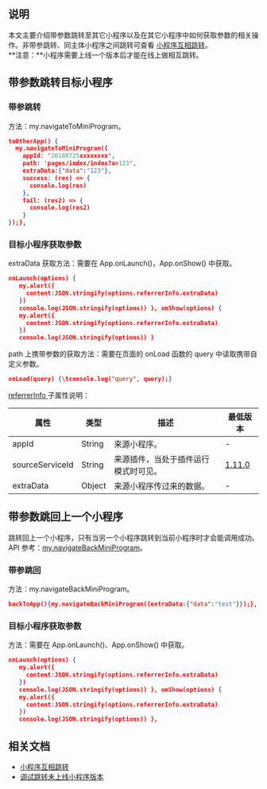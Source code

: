 
## 说明
本文主要介绍带参数跳转至其它小程序以及在其它小程序中如何获取参数的相关操作。非带参跳转、同主体小程序之间跳转可查看 [小程序互相跳转](https://opendocs.alipay.com/mini/0090ty)。<br />**注意：**小程序需要上线一个版本后才能在线上做相互跳转。

## 带参数跳转目标小程序

### 带参跳转
方法：my.navigateToMiniProgram。
```json
toOtherApp() {
  my.navigateToMiniProgram({    
    appId: '20180725xxxxxxxx',    
    path: 'pages/index/index?a=123',    
    extraData:{"data":"123"},  
    success: (res) => {
      console.log(res)    
    },   
    fail: (res2) => {      
      console.log(res2)    
    }  
});},
```

### 目标小程序获取参数
extraData 获取方法：需要在 App.onLaunch()，App.onShow() 中获取。
```json
onLaunch(options) {   
   my.alert({
     content:JSON.stringify(options.referrerInfo.extraData)   
   })   
   console.log(JSON.stringify(options)) }, onShow(options) {
   my.alert({    
     content:JSON.stringify(options.referrerInfo.extraData) 
   }) 
   console.log(JSON.stringify(options)) }
```
path 上携带参数的获取方法：需要在页面的 onLoad 函数的 query 中读取携带自定义参数。
```json
onLoad(query) {\tconsole.log("query", query);}
```
[referrerInfo ](https://opendocs.alipay.com/mini/framework/app-detail)子属性说明：

| **属性** | **类型** | **描述** | **最低版本** |
| --- | --- | --- | --- |
| appId | String | 来源小程序。 | - |
| sourceServiceId | String | 来源插件，当处于插件运行模式时可见。 | [1.11.0](https://opendocs.alipay.com/mini/framework/compatibility) |
| extraData | Object | 来源小程序传过来的数据。 | - |



## 带参数跳回上一个小程序
跳转回上一个小程序，只有当另一个小程序跳转到当前小程序时才会能调用成功。<br />API 参考：[my.navigateBackMiniProgram](https://opendocs.alipay.com/mini/api/open-miniprogram)。

### 带参跳回
方法：my.navigateBackMiniProgram。
```json
backToApp(){my.navigateBackMiniProgram({extraData:{"data":"test"}});},
```

### 目标小程序获取参数
方法：需要在 App.onLaunch()、App.onShow() 中获取。
```json
onLaunch(options) {
   my.alert({     
     content:JSON.stringify(options.referrerInfo.extraData)   
   })   
   console.log(JSON.stringify(options)) }, onShow(options) {   
   my.alert({  
     content:JSON.stringify(options.referrerInfo.extraData)  
   }) 
   console.log(JSON.stringify(options)) },
```

## 相关文档

- [小程序互相跳转](https://opendocs.alipay.com/mini/0090ty)
- [调试跳转未上线小程序版本](https://opendocs.alipay.com/support/01rb0j)
